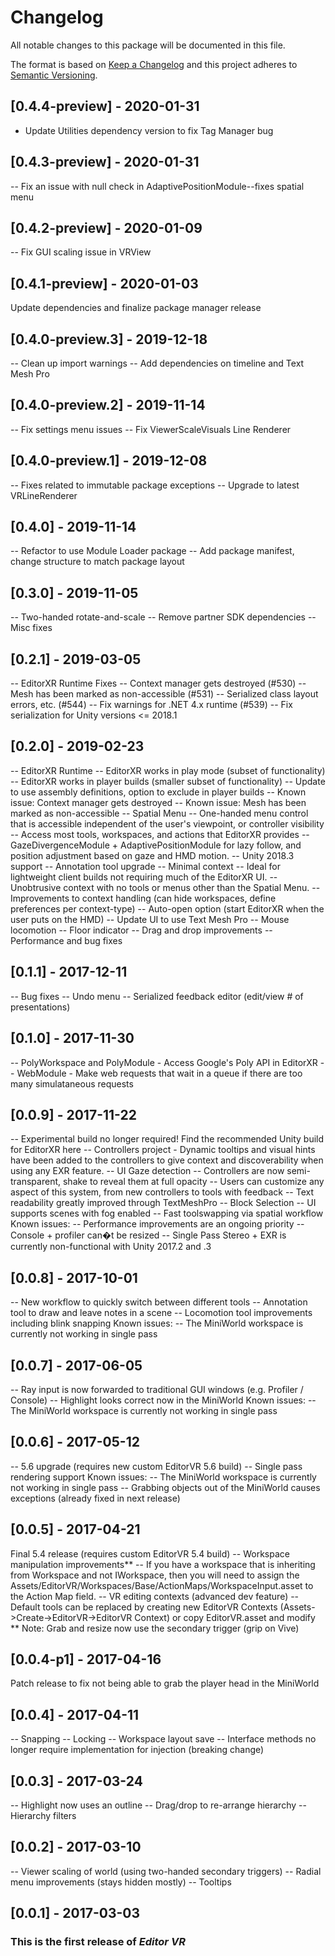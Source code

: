 # Changelog
All notable changes to this package will be documented in this file.

The format is based on [Keep a Changelog](http://keepachangelog.com/en/1.0.0/)
and this project adheres to [Semantic Versioning](http://semver.org/spec/v2.0.0.html).

## [0.4.4-preview] - 2020-01-31
- Update Utilities dependency version to fix Tag Manager bug

## [0.4.3-preview] - 2020-01-31
-- Fix an issue with null check in AdaptivePositionModule--fixes spatial menu

## [0.4.2-preview] - 2020-01-09
-- Fix GUI scaling issue in VRView

## [0.4.1-preview] - 2020-01-03
Update dependencies and finalize package manager release

## [0.4.0-preview.3] - 2019-12-18
-- Clean up import warnings
-- Add dependencies on timeline and Text Mesh Pro

## [0.4.0-preview.2] - 2019-11-14
-- Fix settings menu issues
-- Fix ViewerScaleVisuals Line Renderer

## [0.4.0-preview.1] - 2019-12-08
-- Fixes related to immutable package exceptions
-- Upgrade to latest VRLineRenderer

## [0.4.0] - 2019-11-14
-- Refactor to use Module Loader package
-- Add package manifest, change structure to match package layout

## [0.3.0] - 2019-11-05
-- Two-handed rotate-and-scale
-- Remove partner SDK dependencies
-- Misc fixes

## [0.2.1] - 2019-03-05
-- EditorXR Runtime Fixes
  -- Context manager gets destroyed (#530)
  -- Mesh has been marked as non-accessible (#531)
  -- Serialized class layout errors, etc. (#544)
-- Fix warnings for .NET 4.x runtime (#539)
-- Fix serialization for Unity versions <= 2018.1

## [0.2.0] - 2019-02-23
-- EditorXR Runtime
  -- EditorXR works in play mode (subset of functionality)
  -- EditorXR works in player builds (smaller subset of functionality)
  -- Update to use assembly definitions, option to exclude in player builds
  -- Known issue: Context manager gets destroyed
  -- Known issue: Mesh has been marked as non-accessible
-- Spatial Menu
  -- One-handed menu control that is accessible independent of the user's viewpoint, or controller visibility
  -- Access most tools, workspaces, and actions that EditorXR provides
  -- GazeDivergenceModule + AdaptivePositionModule for lazy follow, and position adjustment based on gaze and HMD motion.
-- Unity 2018.3 support
-- Annotation tool upgrade
-- Minimal context
  -- Ideal for lightweight client builds not requiring much of the EditorXR UI.
  -- Unobtrusive context with no tools or menus other than the Spatial Menu.
  -- Improvements to context handling (can hide workspaces, define preferences per context-type)
-- Auto-open option (start EditorXR when the user puts on the HMD)
-- Update UI to use Text Mesh Pro
-- Mouse locomotion
-- Floor indicator
-- Drag and drop improvements
-- Performance and bug fixes

## [0.1.1] - 2017-12-11
-- Bug fixes
-- Undo menu
-- Serialized feedback editor (edit/view # of presentations)

## [0.1.0] - 2017-11-30
-- PolyWorkspace and PolyModule - Access Google's Poly API in EditorXR
-- WebModule - Make web requests that wait in a queue if there are too many simulataneous requests

## [0.0.9] - 2017-11-22
-- Experimental build no longer required! Find the recommended Unity build for EditorXR here
-- Controllers project - Dynamic tooltips and visual hints have been added to the controllers to give context and discoverability when using any EXR feature.
  -- UI Gaze detection
  -- Controllers are now semi-transparent, shake to reveal them at full opacity
  -- Users can customize any aspect of this system, from new controllers to tools with feedback
-- Text readability greatly improved through TextMeshPro
-- Block Selection
-- UI supports scenes with fog enabled
-- Fast toolswapping via spatial workflow
Known issues:
-- Performance improvements are an ongoing priority
-- Console + profiler can�t be resized
-- Single Pass Stereo + EXR is currently non-functional with Unity 2017.2 and .3

## [0.0.8] - 2017-10-01
-- New workflow to quickly switch between different tools
-- Annotation tool to draw and leave notes in a scene
-- Locomotion tool improvements including blink snapping
Known issues:
-- The MiniWorld workspace is currently not working in single pass

## [0.0.7] - 2017-06-05
-- Ray input is now forwarded to traditional GUI windows (e.g. Profiler / Console)
-- Highlight looks correct now in the MiniWorld
Known issues:
-- The MiniWorld workspace is currently not working in single pass

## [0.0.6] - 2017-05-12
-- 5.6 upgrade (requires new custom EditorVR 5.6 build)
-- Single pass rendering support
Known issues:
-- The MiniWorld workspace is currently not working in single pass
-- Grabbing objects out of the MiniWorld causes exceptions (already fixed in next release)

## [0.0.5] - 2017-04-21
Final 5.4 release (requires custom EditorVR 5.4 build)
-- Workspace manipulation improvements**
  -- If you have a workspace that is inheriting from Workspace and not IWorkspace, then you will need to assign the Assets/EditorVR/Workspaces/Base/ActionMaps/WorkspaceInput.asset to the Action Map field.
-- VR editing contexts (advanced dev feature)
-- Default tools can be replaced by creating new EditorVR Contexts
(Assets->Create->EditorVR->EditorVR Context) or copy EditorVR.asset and modify
** Note: Grab and resize now use the secondary trigger (grip on Vive)

## [0.0.4-p1] - 2017-04-16
Patch release to fix not being able to grab the player head in the MiniWorld

## [0.0.4] - 2017-04-11
-- Snapping
-- Locking
-- Workspace layout save
-- Interface methods no longer require implementation for injection (breaking change)

## [0.0.3] - 2017-03-24
-- Highlight now uses an outline
-- Drag/drop to re-arrange hierarchy
-- Hierarchy filters

## [0.0.2] - 2017-03-10
-- Viewer scaling of world (using two-handed secondary triggers)
-- Radial menu improvements (stays hidden mostly)
-- Tooltips

## [0.0.1] - 2017-03-03
### This is the first release of *Editor VR*
